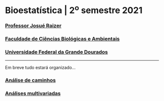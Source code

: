 # Bioestatística | 2<sup>o</sup> semestre 2021
### [Professor Josué Raizer](http://lattes.cnpq.br/4976414949967775)
### [Faculdade de Ciências Biológicas e Ambientais](https://www.ufgd.edu.br/faculdade/fcba/index)
### [Universidade Federal da Grande Dourados](https://www.ufgd.edu.br)
***

Em breve tudo estará organizado...

### [Análise de caminhos](https://github.com/jraizer/bioestat/tree/main/analise-caminhos)

### [Análises multivariadas](https://github.com/jraizer/bioestat/tree/main/analise-multivariada)



